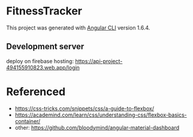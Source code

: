 # FitnessTracker

This project was generated with [Angular CLI](https://github.com/angular/angular-cli) version 1.6.4.

## Development server
deploy on firebase hosting: https://api-project-494155910823.web.app/login

# Referenced
- https://css-tricks.com/snippets/css/a-guide-to-flexbox/
- https://academind.com/learn/css/understanding-css/flexbox-basics-container/
- other: https://github.com/bloodymind/angular-material-dashboard
